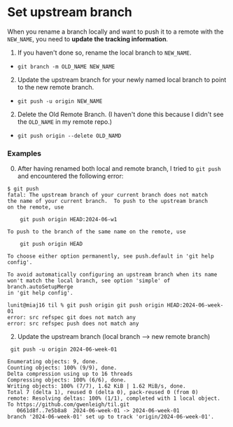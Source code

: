 # Set upstream branch

When you rename a branch locally and want to push it to a remote with the `NEW_NAME`, you need to **update the tracking information**.

1) If you haven't done so, rename the local branch to `NEW_NAME`.
- `git branch -m OLD_NAME NEW_NAME`  

2) Update the upstream branch for your newly named local branch to point to the new remote branch.  
- `git push -u origin NEW_NAME`

2) Delete the Old Remote Branch. 
(I haven't done this because I didn't see the `OLD_NAME` in my remote repo.)
- `git push origin --delete OLD_NAMD`

### Examples
0) After having renamed both local and remote branch, I tried to `git push` and encountered the following error: 
```
$ git push
fatal: The upstream branch of your current branch does not match
the name of your current branch.  To push to the upstream branch
on the remote, use

    git push origin HEAD:2024-06-w1

To push to the branch of the same name on the remote, use

    git push origin HEAD

To choose either option permanently, see push.default in 'git help config'.

To avoid automatically configuring an upstream branch when its name
won't match the local branch, see option 'simple' of branch.autoSetupMerge
in 'git help config'.

lunit@miaj16 til % git push origin git push origin HEAD:2024-06-week-01
error: src refspec git does not match any
error: src refspec push does not match any
```


2) Update the upstream branch (local branch --> new remote branch)
```
 git push -u origin 2024-06-week-01

Enumerating objects: 9, done.
Counting objects: 100% (9/9), done.
Delta compression using up to 16 threads
Compressing objects: 100% (6/6), done.
Writing objects: 100% (7/7), 1.62 KiB | 1.62 MiB/s, done.
Total 7 (delta 1), reused 0 (delta 0), pack-reused 0 (from 0)
remote: Resolving deltas: 100% (1/1), completed with 1 local object.
To https://github.com/gwenleigh/til.git
   0661d8f..7e5b8a8  2024-06-week-01 -> 2024-06-week-01
branch '2024-06-week-01' set up to track 'origin/2024-06-week-01'.
```
